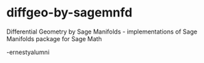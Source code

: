 # diffgeo-by-sagemnfd
Differential Geometry by Sage Manifolds - implementations of Sage Manifolds package for Sage Math

-ernestyalumni

